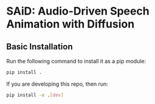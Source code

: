# SAiD: Audio-Driven Speech Animation with Diffusion

## Basic Installation

Run the following command to install it as a pip module:

```bash
pip install .
```

If you are developing this repo, then run:

```bash
pip install -e .[dev]
```
